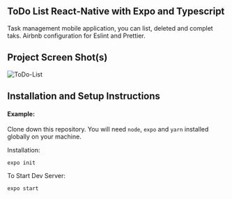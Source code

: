 
## ToDo List React-Native with Expo and Typescript

Task management mobile application, you can list, deleted and complet taks.
Airbnb configuration for Eslint and Prettier.
## Project Screen Shot(s)

![ToDo-List](https://i.ibb.co/W06tNP3/Captura-de-Pantalla-2020-10-02-a-la-s-19-59-52.png)

## Installation and Setup Instructions

#### Example:  

Clone down this repository. You will need `node`, `expo` and `yarn` installed globally on your machine.  

Installation:

`expo init`   

To Start Dev Server:

`expo start`  
